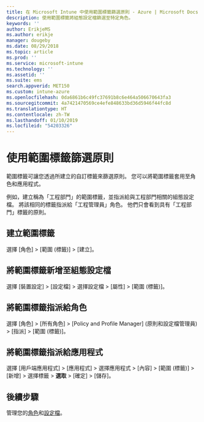 ```yaml
---
title: 在 Microsoft Intune 中使用範圍標籤篩選原則 - Azure | Microsoft Docs
description: 使用範圍標籤將組態設定檔篩選至特定角色。
keywords: ''
author: ErikjeMS
ms.author: erikje
manager: dougeby
ms.date: 08/29/2018
ms.topic: article
ms.prod: ''
ms.service: microsoft-intune
ms.technology: ''
ms.assetid: ''
ms.suite: ems
search.appverid: MET150
ms.custom: intune-azure
ms.openlocfilehash: 0da6861b6c49fc37691b8c6e464a506670643fa3
ms.sourcegitcommit: 4a7421470569ce4efe848633bd36d5946f44fc8d
ms.translationtype: HT
ms.contentlocale: zh-TW
ms.lasthandoff: 01/10/2019
ms.locfileid: "54203326"
---
```

# <a name="use-scope-tags-to-filter-policies"></a>使用範圍標籤篩選原則

範圍標籤可讓您透過所建立的自訂標籤來篩選原則。 您可以將範圍標籤套用至角色和應用程式。

例如，建立稱為「工程部門」的範圍標籤，並指派給與工程部門相關的組態設定檔。 將該相同的標籤指派給「工程管理員」角色。 他們只會看到具有「工程部門」標籤的原則。

## <a name="to-create-a-scope-tag"></a>建立範圍標籤

選擇 [角色] > [範圍 (標籤)] > [建立]。

## <a name="to-add-a-scope-tag-to-a-configuration-profile"></a>將範圍標籤新增至組態設定檔

選擇 [裝置設定] > [設定檔] > 選擇設定檔 > [屬性] > [範圍 (標籤)]。

## <a name="to-assign-a-scope-tag-to-a-role"></a>將範圍標籤指派給角色

選擇 [角色] > [所有角色] > [Policy and Profile Manager] \(原則和設定檔管理員\) > [指派] > [範圍 (標籤)]。

## <a name="to-assign-a-scope-tag-to-an-app"></a>將範圍標籤指派給應用程式

選擇 [用戶端應用程式] > [應用程式] > 選擇應用程式 > [內容] > [範圍 (標籤)] > [新增] > 選擇標籤 > **選取**  > [確定] > [儲存]。


## <a name="next-steps"></a>後續步驟

管理您的[角色](role-based-access-control.md)和[設定檔](device-profile-assign.md)。

